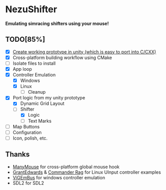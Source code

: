 ﻿# NezuShifter

**Emulating simracing shifters using your mouse!**

## TODO[85%]

- [x] [Create working prototype in unity (which is easy to port into C/CXX)](https://github.com/Artemis-chan/ShifterEmuPrototype)
- [x] Cross-platform building workflow using CMake
- [ ] Isolate files to install
- [x] App loop
- [x] Controller Emulation
  - [x] Windows
  - [x] Linux
    - [ ] Cleanup
- [x] Port logic from my unity prototype
  - [x] Dynamic Grid Layout
  - [ ] Shifter
    - [x] Logic 
    - [ ] Text Marks 
- [ ] Map Buttons
- [ ] Configuration
- [ ] Icon, polish, etc.

## Thanks

- [ManyMouse](https://github.com/icculus/manymouse) for cross-platform global mouse hook
- [GrantEdwards](https://github.com/GrantEdwards/uinput-joystick-demo) & [Commander Rag](https://github.com/CommanderRag/xbox-controller-emulator-linux) for Linux UInput controller examples
- [ViGEmBus](https://github.com/ViGEm/ViGEmBus) for windows controller emulation
- SDL2 for SDL2
